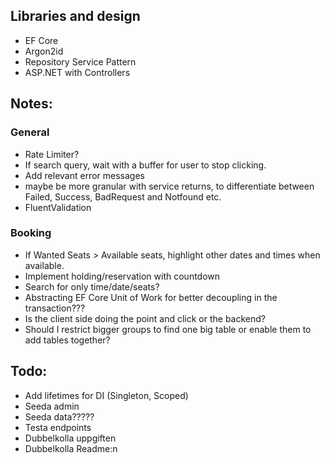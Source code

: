 ## Libraries and design

- EF Core
- Argon2id
- Repository Service Pattern
- ASP.NET with Controllers


## Notes: 

### General
- Rate Limiter?
- If search query, wait with a buffer for user to stop clicking.
- Add relevant error messages
- maybe be more granular with service returns, to differentiate between Failed, Success, BadRequest and Notfound etc.
- FluentValidation
### Booking
- If Wanted Seats > Available seats, highlight other dates and times when available.
- Implement holding/reservation with countdown
- Search for only time/date/seats?
- Abstracting EF Core Unit of Work for better decoupling in the transaction???
- Is the client side doing the point and click or the backend?
- Should I restrict bigger groups to find one big table or enable them to add tables together?

## Todo:

- Add lifetimes for DI (Singleton, Scoped)
- Seeda admin
- Seeda data?????
- Testa endpoints
- Dubbelkolla uppgiften
- Dubbelkolla Readme:n